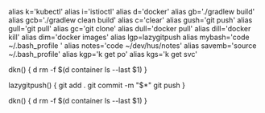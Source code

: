 alias k='kubectl'
alias i='istioctl'
alias d='docker'
alias gb='./gradlew build'
alias gcb='./gradlew clean build'
alias c='clear'
alias gush='git push'
alias gull='git pull'
alias gc='git clone'
alias dull='docker pull'
alias dill='docker kill'
alias dim='docker images'
alias lgp=lazygitpush
alias mybash='code  ~/.bash_profile '
alias notes='code  ~/dev/hus/notes'
alias savemb='source ~/.bash_profile'
alias kgp='k get po'
alias kgs='k get svc'

dkn() {
    d rm -f $(d container ls --last $1)
}

lazygitpush() {
    git add .
    git commit -m "$*"
    git push
}

dkn() {
    d rm -f $(d container ls --last $1)
}